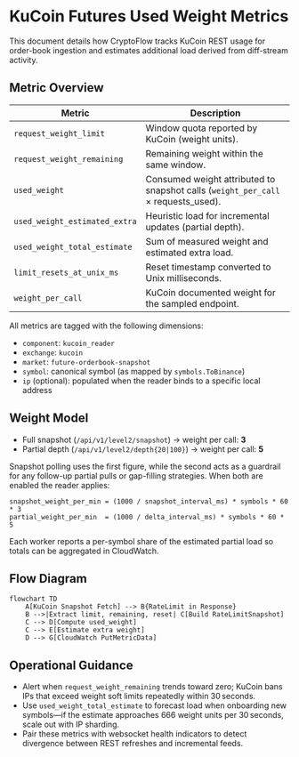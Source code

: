 # KuCoin Futures Used Weight Metrics

This document details how CryptoFlow tracks KuCoin REST usage for order-book ingestion and estimates additional load derived from diff-stream activity.

## Metric Overview

| Metric | Description |
|--------|-------------|
| `request_weight_limit` | Window quota reported by KuCoin (weight units). |
| `request_weight_remaining` | Remaining weight within the same window. |
| `used_weight` | Consumed weight attributed to snapshot calls (`weight_per_call` × requests_used). |
| `used_weight_estimated_extra` | Heuristic load for incremental updates (partial depth). |
| `used_weight_total_estimate` | Sum of measured weight and estimated extra load. |
| `limit_resets_at_unix_ms` | Reset timestamp converted to Unix milliseconds. |
| `weight_per_call` | KuCoin documented weight for the sampled endpoint. |

All metrics are tagged with the following dimensions:

- `component`: `kucoin_reader`
- `exchange`: `kucoin`
- `market`: `future-orderbook-snapshot`
- `symbol`: canonical symbol (as mapped by `symbols.ToBinance`)
- `ip` (optional): populated when the reader binds to a specific local address

## Weight Model

- Full snapshot (`/api/v1/level2/snapshot`) → weight per call: **3**
- Partial depth (`/api/v1/level2/depth{20|100}`) → weight per call: **5**

Snapshot polling uses the first figure, while the second acts as a guardrail for any follow-up partial pulls or gap-filling strategies. When both are enabled the reader applies:

```
snapshot_weight_per_min = (1000 / snapshot_interval_ms) * symbols * 60 * 3
partial_weight_per_min  = (1000 / delta_interval_ms) * symbols * 60 * 5
```

Each worker reports a per-symbol share of the estimated partial load so totals can be aggregated in CloudWatch.

## Flow Diagram

```mermaid
flowchart TD
    A[KuCoin Snapshot Fetch] --> B{RateLimit in Response}
    B -->|Extract limit, remaining, reset| C[Build RateLimitSnapshot]
    C --> D[Compute used_weight]
    C --> E[Estimate extra weight]
    D --> G[CloudWatch PutMetricData]
```

## Operational Guidance

- Alert when `request_weight_remaining` trends toward zero; KuCoin bans IPs that exceed weight soft limits repeatedly within 30 seconds.
- Use `used_weight_total_estimate` to forecast load when onboarding new symbols—if the estimate approaches 666 weight units per 30 seconds, scale out with IP sharding.
- Pair these metrics with websocket health indicators to detect divergence between REST refreshes and incremental feeds.
